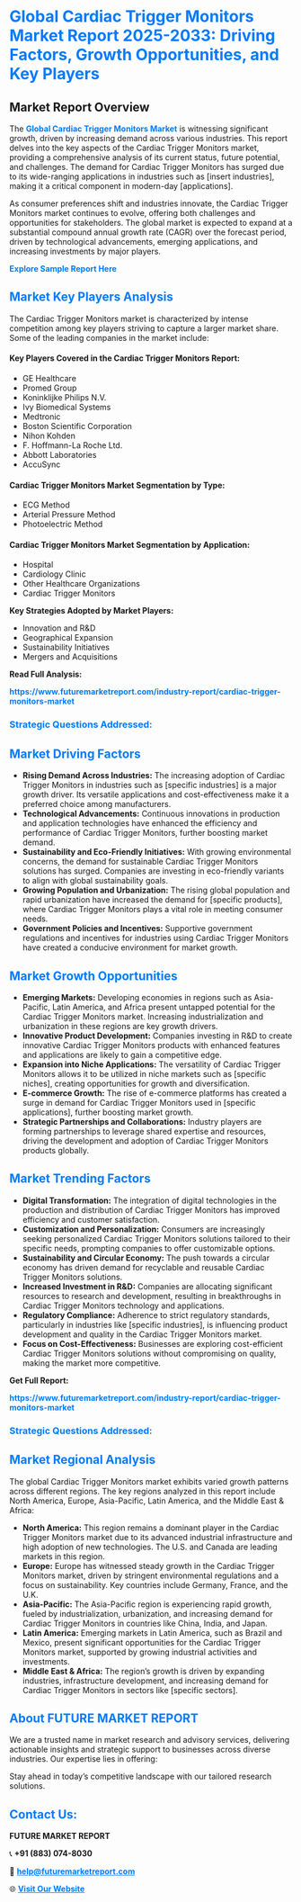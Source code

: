 <h1 style="color: #007BFF;">Global Cardiac Trigger Monitors Market Report 2025-2033: Driving Factors, Growth Opportunities, and Key Players</h1>

<section id="overview">
<h2>Market Report Overview</h2>
<p>The <a href="https://www.futuremarketreport.com/industry-report/cardiac-trigger-monitors-market" style="color: #007BFF; text-decoration: none;"><strong>Global Cardiac Trigger Monitors Market</strong></a> is witnessing significant growth, driven by increasing demand across various industries. This report delves into the key aspects of the Cardiac Trigger Monitors market, providing a comprehensive analysis of its current status, future potential, and challenges. The demand for Cardiac Trigger Monitors has surged due to its wide-ranging applications in industries such as [insert industries], making it a critical component in modern-day [applications].</p>
<p>As consumer preferences shift and industries innovate, the Cardiac Trigger Monitors market continues to evolve, offering both challenges and opportunities for stakeholders. The global market is expected to expand at a substantial compound annual growth rate (CAGR) over the forecast period, driven by technological advancements, emerging applications, and increasing investments by major players.</p>
</section>

<section id="overview">
<p><a href="https://www.futuremarketreport.com/request-sample/reportId=124938" style="color: #007BFF; text-decoration: none;"><strong>Explore Sample Report Here</strong></a></p>
</section>

<section id="key-players">
<h2 style="color: #007BFF;">Market Key Players Analysis</h2>
<p>The Cardiac Trigger Monitors market is characterized by intense competition among key players striving to capture a larger market share. Some of the leading companies in the market include:</p>
<h4>Key Players Covered in the Cardiac Trigger Monitors Report:</h4>
<ul><li>GE Healthcare</li><li>Promed Group</li><li>Koninklijke Philips N.V.</li><li>Ivy Biomedical Systems</li><li>Medtronic</li><li>Boston Scientific Corporation</li><li>Nihon Kohden</li><li>F. Hoffmann-La Roche Ltd.</li><li>Abbott Laboratories</li><li>AccuSync</li></ul>
<h4>Cardiac Trigger Monitors Market Segmentation by Type:</h4>
<ul><li>ECG Method</li><li>Arterial Pressure Method</li><li>Photoelectric Method</li></ul>

<h4>Cardiac Trigger Monitors Market Segmentation by Application:</h4>
<ul><li>Hospital</li><li>Cardiology Clinic</li><li>Other Healthcare Organizations</li><li>Cardiac Trigger Monitors</li></ul>
<p><strong>Key Strategies Adopted by Market Players:</strong></p>
<ul>
<li>Innovation and R&D</li>
<li>Geographical Expansion</li>
<li>Sustainability Initiatives</li>
<li>Mergers and Acquisitions</li>
</ul>
</section>

<section>
<p><strong>Read Full Analysis: </strong></p><a href="https://www.futuremarketreport.com/industry-report/cardiac-trigger-monitors-market" style="color: #007BFF; text-decoration: none;"><strong>https://www.futuremarketreport.com/industry-report/cardiac-trigger-monitors-market</strong></a>
<h3 style="color: #007BFF;">Strategic Questions Addressed:</h3>
</section>

<section id="driving-factors">
<h2 style="color: #007BFF;">Market Driving Factors</h2>
<ul>
<li><strong>Rising Demand Across Industries:</strong> The increasing adoption of Cardiac Trigger Monitors in industries such as [specific industries] is a major growth driver. Its versatile applications and cost-effectiveness make it a preferred choice among manufacturers.</li>
<li><strong>Technological Advancements:</strong> Continuous innovations in production and application technologies have enhanced the efficiency and performance of Cardiac Trigger Monitors, further boosting market demand.</li>
<li><strong>Sustainability and Eco-Friendly Initiatives:</strong> With growing environmental concerns, the demand for sustainable Cardiac Trigger Monitors solutions has surged. Companies are investing in eco-friendly variants to align with global sustainability goals.</li>
<li><strong>Growing Population and Urbanization:</strong> The rising global population and rapid urbanization have increased the demand for [specific products], where Cardiac Trigger Monitors plays a vital role in meeting consumer needs.</li>
<li><strong>Government Policies and Incentives:</strong> Supportive government regulations and incentives for industries using Cardiac Trigger Monitors have created a conducive environment for market growth.</li>
</ul>
</section>

<section id="growth-opportunities">
<h2 style="color: #007BFF;">Market Growth Opportunities</h2>
<ul>
<li><strong>Emerging Markets:</strong> Developing economies in regions such as Asia-Pacific, Latin America, and Africa present untapped potential for the Cardiac Trigger Monitors market. Increasing industrialization and urbanization in these regions are key growth drivers.</li>
<li><strong>Innovative Product Development:</strong> Companies investing in R&D to create innovative Cardiac Trigger Monitors products with enhanced features and applications are likely to gain a competitive edge.</li>
<li><strong>Expansion into Niche Applications:</strong> The versatility of Cardiac Trigger Monitors allows it to be utilized in niche markets such as [specific niches], creating opportunities for growth and diversification.</li>
<li><strong>E-commerce Growth:</strong> The rise of e-commerce platforms has created a surge in demand for Cardiac Trigger Monitors used in [specific applications], further boosting market growth.</li>
<li><strong>Strategic Partnerships and Collaborations:</strong> Industry players are forming partnerships to leverage shared expertise and resources, driving the development and adoption of Cardiac Trigger Monitors products globally.</li>
</ul>
</section>

<section id="trending-factors">
<h2 style="color: #007BFF;">Market Trending Factors</h2>
<ul>
<li><strong>Digital Transformation:</strong> The integration of digital technologies in the production and distribution of Cardiac Trigger Monitors has improved efficiency and customer satisfaction.</li>
<li><strong>Customization and Personalization:</strong> Consumers are increasingly seeking personalized Cardiac Trigger Monitors solutions tailored to their specific needs, prompting companies to offer customizable options.</li>
<li><strong>Sustainability and Circular Economy:</strong> The push towards a circular economy has driven demand for recyclable and reusable Cardiac Trigger Monitors solutions.</li>
<li><strong>Increased Investment in R&D:</strong> Companies are allocating significant resources to research and development, resulting in breakthroughs in Cardiac Trigger Monitors technology and applications.</li>
<li><strong>Regulatory Compliance:</strong> Adherence to strict regulatory standards, particularly in industries like [specific industries], is influencing product development and quality in the Cardiac Trigger Monitors market.</li>
<li><strong>Focus on Cost-Effectiveness:</strong> Businesses are exploring cost-efficient Cardiac Trigger Monitors solutions without compromising on quality, making the market more competitive.</li>
</ul>
</section>

<section>
<p><strong>Get Full Report: </strong></p><a href="https://www.futuremarketreport.com/industry-report/cardiac-trigger-monitors-market" style="color: #007BFF; text-decoration: none;"><strong>https://www.futuremarketreport.com/industry-report/cardiac-trigger-monitors-market</strong></a>
<h3 style="color: #007BFF;">Strategic Questions Addressed:</h3>
</section>


<section id="regional-analysis">
<h2 style="color: #007BFF;">Market Regional Analysis</h2>
<p>The global Cardiac Trigger Monitors market exhibits varied growth patterns across different regions. The key regions analyzed in this report include North America, Europe, Asia-Pacific, Latin America, and the Middle East & Africa:</p>
<ul>
<li><strong>North America:</strong> This region remains a dominant player in the Cardiac Trigger Monitors market due to its advanced industrial infrastructure and high adoption of new technologies. The U.S. and Canada are leading markets in this region.</li>
<li><strong>Europe:</strong> Europe has witnessed steady growth in the Cardiac Trigger Monitors market, driven by stringent environmental regulations and a focus on sustainability. Key countries include Germany, France, and the U.K.</li>
<li><strong>Asia-Pacific:</strong> The Asia-Pacific region is experiencing rapid growth, fueled by industrialization, urbanization, and increasing demand for Cardiac Trigger Monitors in countries like China, India, and Japan.</li>
<li><strong>Latin America:</strong> Emerging markets in Latin America, such as Brazil and Mexico, present significant opportunities for the Cardiac Trigger Monitors market, supported by growing industrial activities and investments.</li>
<li><strong>Middle East & Africa:</strong> The region’s growth is driven by expanding industries, infrastructure development, and increasing demand for Cardiac Trigger Monitors in sectors like [specific sectors].</li>
</ul>
</section>

<footer>
<h2 style="color: #007BFF;">About FUTURE MARKET REPORT</h2>
<p>We are a trusted name in market research and advisory services, delivering actionable insights and strategic support to businesses across diverse industries. Our expertise lies in offering:</p>

<p>Stay ahead in today’s competitive landscape with our tailored research solutions.</p>

<h2 style="color: #007BFF;">Contact Us:</h2>
<p><strong>FUTURE MARKET REPORT</strong></p>
<p>📞 <strong>+91 (883) 074-8030</strong></p>
<p>📧 <strong><a href="mailto:help@futuremarketreport.com" style="color: #007BFF;">help@futuremarketreport.com</a></strong></p>
<p>🌐 <strong><a href="https://www.futuremarketreport.com/" style="color: #007BFF;">Visit Our Website</a></strong></p>
</footer>